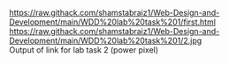 https://raw.githack.com/shamstabraiz1/Web-Design-and-Development/main/WDD%20lab%20task%201/first.html
https://raw.githack.com/shamstabraiz1/Web-Design-and-Development/main/WDD%20lab%20task%201/2.jpg
<br>
Output of link for lab task 2 (power pixel)
<br>

